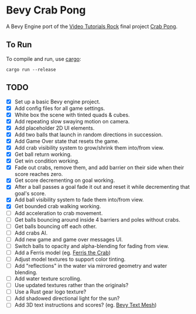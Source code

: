 # Bevy Crab Pong

A Bevy Engine port of the [Video Tutorials Rock](http://www.videotutorialsrock.com/index.php) final project [Crab Pong](http://www.videotutorialsrock.com/opengl_tutorial/crab_pong/home.php).

## To Run

To compile and run, use [cargo](https://www.rust-lang.org/learn/get-started):

```shell
cargo run --release
```

## TODO

- [x] Set up a basic Bevy engine project.
- [x] Add config files for all game settings.
- [x] White box the scene with tinted quads & cubes.
- [x] Add repeating slow swaying motion on camera.
- [x] Add placeholder 2D UI elements.
- [x] Add two balls that launch in random directions in succession.
- [x] Add Game Over state that resets the game.
- [x] Add crab visibility system to grow/shrink them into/from view.
- [x] Get ball return working.
- [x] Get win condition working.
- [x] Fade out crabs, remove them, and add barrier on their side when their score reaches zero.
- [x] Get score decrementing on goal working.
- [x] After a ball passes a goal fade it out and reset it while decrementing that goal's score.
- [x] Add ball visibility system to fade them into/from view.
- [x] Get bounded crab walking working.
- [ ] Add acceleration to crab movement.
- [ ] Get balls bouncing around inside 4 barriers and poles without crabs.
- [ ] Get balls bouncing off each other.
- [ ] Add crabs AI.
- [ ] Add new game and game over messages UI.
- [ ] Switch balls to opacity and alpha-blending for fading from view.
- [ ] Add a Ferris model (eg. [Ferris the Crab](https://cults3d.com/en/3d-model/art/ferris-the-crab))
- [ ] Adjust model textures to support color tinting.
- [ ] Add "reflections" in the water via mirrored geometry and water blending.
- [ ] Add water texture scrolling.
- [ ] Use updated textures rather than the originals?
- [ ] Use a Rust gear logo texture?
- [ ] Add shadowed directional light for the sun?
- [ ] Add 3D text instructions and scores? (eg. [Bevy Text Mesh](https://github.com/blaind/bevy_text_mesh))
